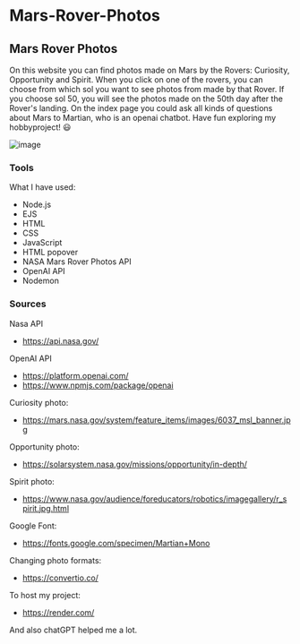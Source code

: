 # Mars-Rover-Photos

## Mars Rover Photos

On this website you can find photos made on Mars by the Rovers: Curiosity, Opportunity and Spirit. When you click on one of the rovers, you can choose from which sol you want to see photos from made by that Rover. If you choose sol 50, you will see the photos made on the 50th day after the Rover's landing. On the index page you could ask all kinds of questions about Mars to Martian, who is an openai chatbot. Have fun exploring my hobbyproject! 😃

![image](https://github.com/r20222/Mars-Rover-Photos/assets/101579892/ebea6b2f-217f-4786-a6b7-dcc3b8cbb03c)



### Tools

What I have used:
* Node.js
* EJS
* HTML
* CSS
* JavaScript
* HTML popover
* NASA Mars Rover Photos API
* OpenAI API
* Nodemon

### Sources

Nasa API
* https://api.nasa.gov/

OpenAI API
* https://platform.openai.com/
* https://www.npmjs.com/package/openai

Curiosity photo:
* https://mars.nasa.gov/system/feature_items/images/6037_msl_banner.jpg

Opportunity photo:
* https://solarsystem.nasa.gov/missions/opportunity/in-depth/

Spirit photo:
* https://www.nasa.gov/audience/foreducators/robotics/imagegallery/r_spirit.jpg.html

Google Font:
* https://fonts.google.com/specimen/Martian+Mono

Changing photo formats:
* https://convertio.co/

To host my project:
* https://render.com/

And also chatGPT helped me a lot.
